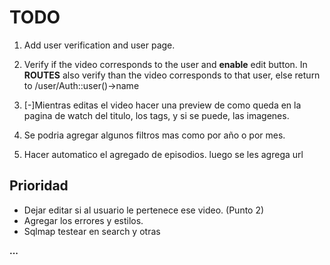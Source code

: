 # TODO

1. Add user verification and user page.

2. Verify if the video corresponds to the user and **enable** edit button. In **ROUTES** also verify than the video corresponds to that user, else return to /user/Auth::user()->name

3. [-]Mientras editas el video hacer una preview de como queda en la pagina de watch del titulo, los tags, y si se puede, las imagenes.

4. Se podria agregar algunos filtros mas como por año o por mes.

6. Hacer automatico el agregado de episodios. luego se les agrega
url
## Prioridad

- Dejar editar si al usuario le pertenece ese video. (Punto 2)
- Agregar los errores y estilos.
- Sqlmap testear en search y otras

**...**